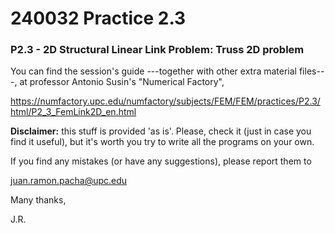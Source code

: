 # 240032 Practice 2.3

### P2.3 - 2D Structural Linear Link Problem: Truss 2D problem

You can find the session's guide ---together with other extra material files---,
at professor Antonio Susin's "Numerical Factory", 

https://numfactory.upc.edu/numfactory/subjects/FEM/FEM/practices/P2.3/html/P2_3_FemLink2D_en.html

**Disclaimer:** this stuff is provided 'as is'. Please, check it (just in case you
find it useful), but it's worth you try to write all the programs on your own.

If you find any mistakes (or have any suggestions), please report them to 

juan.ramon.pacha@upc.edu 

Many thanks,

J.R.
